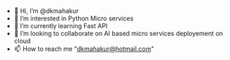 - 👋 Hi, I’m @dkmahakur
- 👀 I’m interested in Python Micro services
- 🌱 I’m currently learning Fast API 
- 💞️ I’m looking to collaborate on AI based micro services deployement on cloud
- 📫 How to reach me "dkmahakur@hotmail.com"

<!---
dkmahakur/dkmahakur is a ✨ special ✨ repository because its `README.md` (this file) appears on your GitHub profile.
You can click the Preview link to take a look at your changes.
--->

